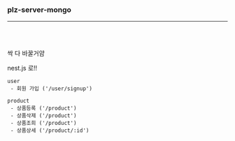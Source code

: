 ### plz-server-mongo

---

<br>
<br>

싹 다 바꿀거얌

nest.js 로!!

```
user
 - 회원 가입 ('/user/signup')

product
 - 상품등록 ('/product')
 - 상품삭제 ('/product')
 - 상품조희 ('/product')
 - 상품상세 ('/product/:id')
```
